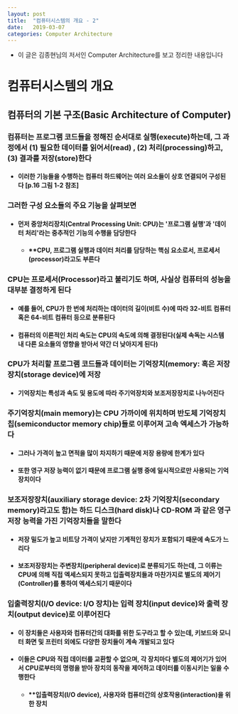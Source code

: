 ```yaml
---
layout: post
title:  "컴퓨터시스템의 개요 - 2"
date:   2019-03-07
categories: Computer Architecture
---
```


- 이 글은 김종현님의 저서인 Computer Architecture를 보고 정리한 내용입니다

# 컴퓨터시스템의 개요
## 컴퓨터의 기본 구조(Basic Architecture of Computer)

### 컴퓨터는 프로그램 코드들을 정해진 순서대로 실행(execute)하는데, 그 과정에서 (1) 필요한 데이터를 읽어서(read) , (2) 처리(processing)하고, (3) 결과를 저장(store)한다
- #### 이러한 기능들을 수행하는 컴퓨터 하드웨어는 여러 요소들이 상호 연결되어 구성된다 [p.16 그림 1-2 참조]

### 그러한 구성 요소들의 주요 기능을 살펴보면
- #### 먼저 중앙처리장치(Central Processing Unit: CPU)는 '프로그램 실행'과 '데이터 처리'라는 중추적인 기능의 수행을 담당한다
    - #### **CPU, 프로그램 실행과 데이터 처리를 담당하는 핵심 요소로서, 프로세서(processor)라고도 부른다

### CPU는 프로세서(Processor)라고 불리기도 하며, 사실상 컴퓨터의 성능을 대부분 결정하게 된다
- #### 예를 들어, CPU가 한 번에 처리하는 데이터의 길이(비트 수)에 따라 32-비트 컴퓨터 혹은 64-비트 컴퓨터 등으로 분류된다
- #### 컴퓨터의 이론적인 처리 속도는 CPU의 속도에 의해 결정된다(실제 속독는 시스템 내 다른 요소들의 영향을 받아서 약간 더 낮아지게 된다)

### CPU가 처리할 프로그램 코드들과 데이터는 기억장치(memory: 혹은 저장장치(storage device)에 저장
- #### 기억장치는 특성과 속도 및 용도에 따라 주기억장치와 보조저장장치로 나누어진다

### 주기억장치(main memory)는 CPU 가까이에 위치하며 반도체 기억장치 칩(semiconductor memory chip)들로 이루어져 고속 엑세스가 가능하다
- #### 그러나 가격이 높고 면적을 많이 차지하기 때문에 저장 용량에 한계가 있다
- #### 또한 영구 저장 능력이 없기 때문에 프로그램 실행 중에 일시적으로만 사용되는 기억장치이다

### 보조저장장치(auxiliary storage device: 2차 기억장치(secondary memory)라고도 함)는 하드 디스크(hard disk)나 CD-ROM 과 같은 영구저장 능력을 가진 기억장치들을 말한다
- #### 저장 밀도가 높고 비트당 가격이 낮지만 기계적인 장치가 포함되기 때문에 속도가 느리다
- #### 보조저장장치는 주변장치(peripheral device)로 분류되기도 하는데, 그 이류는 CPU에 의해 직접 엑세스되지 못하고 입출력장치들과 마찬가지로 별도의 제어기(Controller)를 통하여 엑세스되기 때문이다

### 입출력장치(I/O device: I/O 장치)는 입력 장치(input device)와 출력 장치(output device)로 이루어진다
- #### 이 장치들은 사용자와 컴퓨터간의 대화를 위한 도구라고 할 수 있는데, 키보드와 모니터 화면 및 프린터 외에도 다양한 장치들이 계속 개발되고 있다
- #### 이들은 CPU와 직접 데이터를 교환할 수 없으며, 각 장치마다 별도의 제어기가 있어서 CPU로부터의 명령을 받아 장치의 동작을 제어하고 데이터를 이동시키는 일을 수행한다
    - #### **입출력장치(I/O device), 사용자와 컴퓨터간의 상호작용(interaction)을 위한 장치

